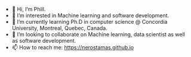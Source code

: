 - 👋 Hi, I’m Phill.
- 👀 I’m interested in Machine learning and software development.
- 🌱 I’m currently learning Ph.D in computer science @ Concordia University, Montreal, Quebec, Canada.
- 💞️ I’m looking to collaborate on Machine learning, data scientist as well as software development.
- 📫 How to reach me: https://nerostamas.github.io

<!---
nerostamas/nerostamas is a ✨ special ✨ repository because its `README.md` (this file) appears on your GitHub profile.
You can click the Preview link to take a look at your changes.
--->
